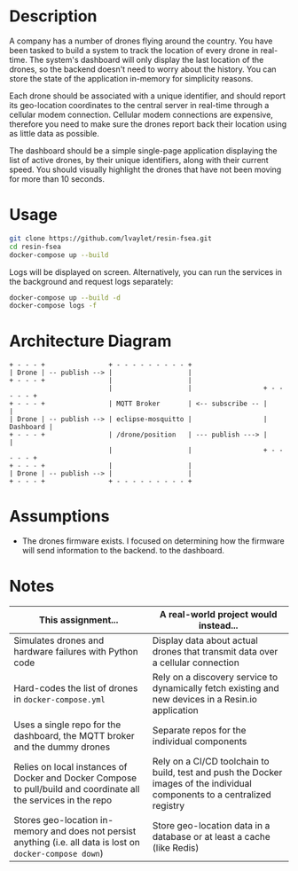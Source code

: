 # Description

A company has a number of drones flying around the country. You have been tasked to build a system to track the location of every drone in real-time. The system's dashboard will only display the last location of the drones, so the backend doesn't need to worry about the history. You can store the state of the application in-memory for simplicity reasons.

Each drone should be associated with a unique identifier, and should report its geo-location coordinates to the central server in real-time through a cellular modem connection. Cellular modem connections are expensive, therefore you need to make sure the drones report back their location using as little data as possible.

The dashboard should be a simple single-page application displaying the list of active drones, by their unique identifiers, along with their current speed. You should visually highlight the drones that have not been moving for more than 10 seconds.

# Usage

```bash
git clone https://github.com/lvaylet/resin-fsea.git
cd resin-fsea
docker-compose up --build
```

Logs will be displayed on screen. Alternatively, you can run the services in the background and request logs separately:

```bash
docker-compose up --build -d
docker-compose logs -f
```

# Architecture Diagram

```
+ - - - +                + - - - - - - - - - +
| Drone | -- publish --> |                   |
+ - - - +                |                   |
                         |                   |                  + - - - - - +
+ - - - +                | MQTT Broker       | <-- subscribe -- |           |
| Drone | -- publish --> | eclipse-mosquitto |                  | Dashboard |
+ - - - +                | /drone/position   | --- publish ---> |           |
                         |                   |                  + - - - - - +
+ - - - +                |                   |
| Drone | -- publish --> |                   |
+ - - - +                + - - - - - - - - - +
```


# Assumptions

- The drones firmware exists. I focused on determining how the firmware will send information to the backend. to the dashboard.

# Notes

This assignment... | A real-world project would instead...
--- | ---
Simulates drones and hardware failures with Python code | Display data about actual drones that transmit data over a cellular connection
Hard-codes the list of drones in `docker-compose.yml` | Rely on a discovery service to dynamically fetch existing and new devices in a Resin.io application
Uses a single repo for the dashboard, the MQTT broker and the dummy drones | Separate repos for the individual components
Relies on local instances of Docker and Docker Compose to pull/build and coordinate all the services in the repo | Rely on a CI/CD toolchain to build, test and push the Docker images of the individual components to a centralized registry
Stores geo-location in-memory and does not persist anything (i.e. all data is lost on `docker-compose down`) | Store geo-location data in a database or at least a cache (like Redis)
